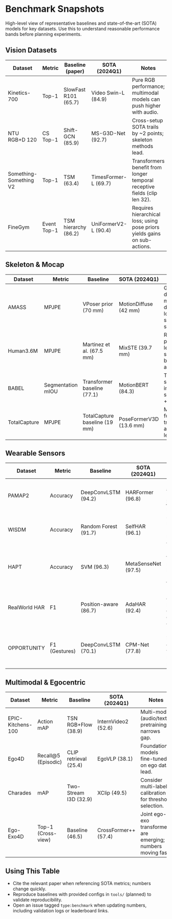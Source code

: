 # Benchmark Snapshots

High-level view of representative baselines and state-of-the-art (SOTA) models for key datasets. Use this to understand reasonable performance bands before planning experiments.

## Vision Datasets

| Dataset | Metric | Baseline (paper) | SOTA (2024Q1) | Notes |
| --- | --- | --- | --- | --- |
| Kinetics-700 | Top-1 | SlowFast R101 (65.7) | Video Swin-L (84.9) | Pure RGB performance; multimodal models can push higher with audio. |
| NTU RGB+D 120 | CS Top-1 | Shift-GCN (85.9) | MS-G3D-Net (92.7) | Cross-setup SOTA trails by ~2 points; skeleton methods lead. |
| Something-Something V2 | Top-1 | TSM (63.4) | TimesFormer-L (69.7) | Transformers benefit from longer temporal receptive fields (clip len  32). |
| FineGym | Event Top-1 | TSM hierarchy (86.2) | UniFormerV2-L (90.4) | Requires hierarchical loss; using pose priors yields gains on sub-actions. |

## Skeleton & Mocap

| Dataset | Metric | Baseline | SOTA (2024Q1) | Notes |
| --- | --- | --- | --- | --- |
| AMASS | MPJPE  | VPoser prior (70 mm) | MotionDiffuse (42 mm) | Generative diffusion models dominate long sequence synthesis. |
| Human3.6M | MPJPE  | Martinez et al. (67.5 mm) | MixSTE (39.7 mm) | Report protocol; leaderboard splits differ by joints and alignment. |
| BABEL | Segmentation mIOU  | Transformer baseline (77.1) | MotionBERT (84.3) | Text-aligned supervision improves segmentation + retrieval. |
| TotalCapture | MPJPE  | TotalCapture baseline (19 mm) | PoseFormerV3D (13.6 mm) | Multi-view fusion with transformer aggregation leads. |

## Wearable Sensors

| Dataset | Metric | Baseline | SOTA (2024Q1) | Notes |
| --- | --- | --- | --- | --- |
| PAMAP2 | Accuracy | DeepConvLSTM (94.2) | HARFormer (96.8) | Domain augmentation (SpecAugment, jitter) helps >1 point. |
| WISDM | Accuracy | Random Forest (91.7) | SelfHAR (96.1) | Subject splits matter; report LOSO + random for comparability. |
| HAPT | Accuracy | SVM (96.3) | MetaSenseNet (97.5) | Postural transitions remain hardest; model F1 in addition to accuracy. |
| RealWorld HAR | F1 | Position-aware (86.7) | AdaHAR (92.4) | Evaluate across device placements; cross-location generalization critical. |
| OPPORTUNITY | F1 (Gestures) | DeepConvLSTM (70.1) | CPM-Net (77.8) | Data imbalance; class-weighted losses still recommended. |

## Multimodal & Egocentric

| Dataset | Metric | Baseline | SOTA (2024Q1) | Notes |
| --- | --- | --- | --- | --- |
| EPIC-Kitchens-100 | Action mAP | TSN RGB+Flow (38.9) | InternVideo2 (52.6) | Multi-modal (audio/text) pretraining narrows gap. |
| Ego4D | Recall@5 (Episodic) | CLIP retrieval (25.4) | EgoVLP (38.1) | Foundation models fine-tuned on ego data lead. |
| Charades | mAP | Two-Stream I3D (32.9) | XClip (49.5) | Consider multi-label calibration for threshold selection. |
| Ego-Exo4D | Top-1 (Cross-view) | Baseline (46.5) | CrossFormer++ (57.4) | Joint ego-exo transformers are emerging; numbers moving fast. |

## Using This Table
- Cite the relevant paper when referencing SOTA metrics; numbers change quickly.
- Reproduce baselines with provided configs in `tools/` (planned) to validate reproducibility.
- Open an issue tagged `type:benchmark` when updating numbers, including validation logs or leaderboard links.
